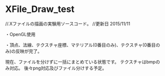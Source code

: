 # XFile_Draw_test
//.Xファイルの描画の実験用ソースコード。
//更新日 2015/11/11

・OpenGL使用

・頂点、法線、テクスチャ座標、マテリアル(0番目のみ)、テクスチャ(0番目のみ)の反映が完了。

現在、ファイルを分けずに一括にまとめている状態です。
テクスチャはbmpのみ対応。
後々png対応及びファイル分けする予定。

